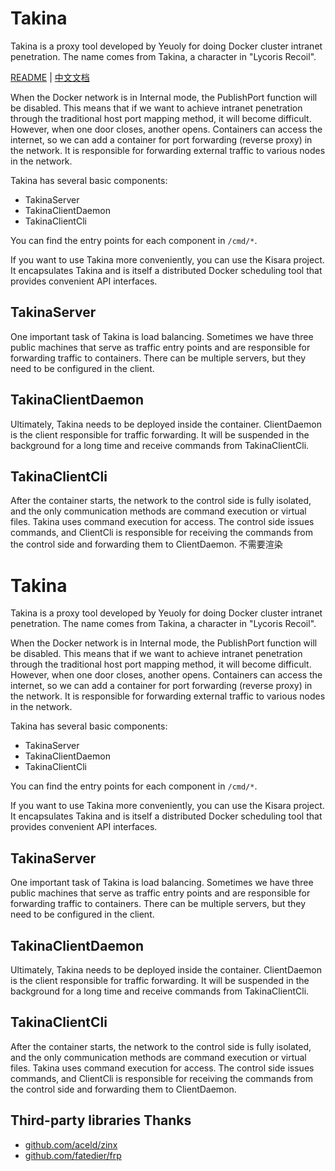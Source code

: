 # Takina

Takina is a proxy tool developed by Yeuoly for doing Docker cluster intranet penetration. The name comes from Takina, a character in \"Lycoris Recoil\".

[README](README.md) | [中文文档](README_cn.md)

When the Docker network is in Internal mode, the PublishPort function will be disabled. This means that if we want to achieve intranet penetration through the traditional host port mapping method, it will become difficult. However, when one door closes, another opens. Containers can access the internet, so we can add a container for port forwarding (reverse proxy) in the network. It is responsible for forwarding external traffic to various nodes in the network.

Takina has several basic components:

- TakinaServer
- TakinaClientDaemon
- TakinaClientCli

You can find the entry points for each component in `/cmd/*`.

If you want to use Takina more conveniently, you can use the Kisara project. It encapsulates Takina and is itself a distributed Docker scheduling tool that provides convenient API interfaces.

## TakinaServer

One important task of Takina is load balancing. Sometimes we have three public machines that serve as traffic entry points and are responsible for forwarding traffic to containers. There can be multiple servers, but they need to be configured in the client.

## TakinaClientDaemon

Ultimately, Takina needs to be deployed inside the container. ClientDaemon is the client responsible for traffic forwarding. It will be suspended in the background for a long time and receive commands from TakinaClientCli.

## TakinaClientCli

After the container starts, the network to the control side is fully isolated, and the only communication methods are command execution or virtual files. Takina uses command execution for access. The control side issues commands, and ClientCli is responsible for receiving the commands from the control side and forwarding them to ClientDaemon.
不需要渲染

# Takina

Takina is a proxy tool developed by Yeuoly for doing Docker cluster intranet penetration. The name comes from Takina, a character in \"Lycoris Recoil\".

When the Docker network is in Internal mode, the PublishPort function will be disabled. This means that if we want to achieve intranet penetration through the traditional host port mapping method, it will become difficult. However, when one door closes, another opens. Containers can access the internet, so we can add a container for port forwarding (reverse proxy) in the network. It is responsible for forwarding external traffic to various nodes in the network.

Takina has several basic components:

- TakinaServer
- TakinaClientDaemon
- TakinaClientCli

You can find the entry points for each component in `/cmd/*`.

If you want to use Takina more conveniently, you can use the Kisara project. It encapsulates Takina and is itself a distributed Docker scheduling tool that provides convenient API interfaces.

## TakinaServer

One important task of Takina is load balancing. Sometimes we have three public machines that serve as traffic entry points and are responsible for forwarding traffic to containers. There can be multiple servers, but they need to be configured in the client.

## TakinaClientDaemon

Ultimately, Takina needs to be deployed inside the container. ClientDaemon is the client responsible for traffic forwarding. It will be suspended in the background for a long time and receive commands from TakinaClientCli.

## TakinaClientCli

After the container starts, the network to the control side is fully isolated, and the only communication methods are command execution or virtual files. Takina uses command execution for access. The control side issues commands, and ClientCli is responsible for receiving the commands from the control side and forwarding them to ClientDaemon.

## Third-party libraries Thanks

- [github.com/aceld/zinx](https://github.com/aceld/zinx)
- [github.com/fatedier/frp](https://github.com/fatedier/frp)
